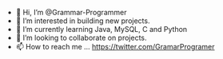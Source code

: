- 👋 Hi, I’m @Grammar-Programmer
- 👀 I’m interested in building new projects.
- 🌱 I’m currently learning Java, MySQL, C and Python
- 💞️ I’m looking to collaborate on projects.
- 📫 How to reach me ... https://twitter.com/GramarProgramer

<!---
Grammar-Programmer/Grammar-Programmer is a ✨ special ✨ repository because its `README.md` (this file) appears on your GitHub profile.
You can click the Preview link to take a look at your changes.
--->
